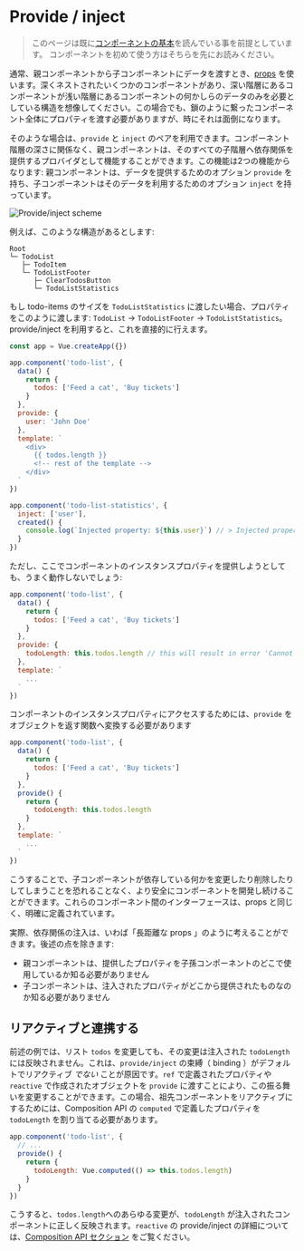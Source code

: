 # Provide / inject

> このページは既に[コンポーネントの基本](component-basics.md)を読んでいる事を前提としています。 コンポーネントを初めて使う方はそちらを先にお読みください。

通常、親コンポーネントから子コンポーネントにデータを渡すとき、[props](component-props.md) を使います。深くネストされたいくつかのコンポーネントがあり、深い階層にあるコンポーネントが浅い階層にあるコンポーネントの何かしらのデータのみを必要としている構造を想像してください。この場合でも、鎖のように繋ったコンポーネント全体にプロパティを渡す必要がありますが、時にそれは面倒になります。

そのような場合は、`provide` と `inject` のペアを利用できます。コンポーネント階層の深さに関係なく、親コンポーネントは、そのすべての子階層へ依存関係を提供するプロバイダとして機能することができます。この機能は2つの機能からなります:
親コンポーネントは、データを提供するためのオプション `provide` を持ち、子コンポーネントはそのデータを利用するためのオプション `inject` を持っています。

![Provide/inject scheme](/images/components_provide.png)

例えば、このような構造があるとします:

```
Root
└─ TodoList
   ├─ TodoItem
   └─ TodoListFooter
      ├─ ClearTodosButton
      └─ TodoListStatistics
```

もし todo-items のサイズを `TodoListStatistics` に渡したい場合、プロパティをこのように渡します: `TodoList` → `TodoListFooter` → `TodoListStatistics`。provide/inject を利用すると、これを直接的に行えます。

```js
const app = Vue.createApp({})

app.component('todo-list', {
  data() {
    return {
      todos: ['Feed a cat', 'Buy tickets']
    }
  },
  provide: {
    user: 'John Doe'
  },
  template: `
    <div>
      {{ todos.length }}
      <!-- rest of the template -->
    </div>
  `
})

app.component('todo-list-statistics', {
  inject: ['user'],
  created() {
    console.log(`Injected property: ${this.user}`) // > Injected property: John Doe
  }
})
```

ただし、ここでコンポーネントのインスタンスプロパティを提供しようとしても、うまく動作しないでしょう:

```js
app.component('todo-list', {
  data() {
    return {
      todos: ['Feed a cat', 'Buy tickets']
    }
  },
  provide: {
    todoLength: this.todos.length // this will result in error 'Cannot read property 'length' of undefined`
  },
  template: `
    ...
  `
})
```

コンポーネントのインスタンスプロパティにアクセスするためには、`provide` をオブジェクトを返す関数へ変換する必要があります

```js
app.component('todo-list', {
  data() {
    return {
      todos: ['Feed a cat', 'Buy tickets']
    }
  },
  provide() {
    return {
      todoLength: this.todos.length
    }
  },
  template: `
    ...
  `
})
```

こうすることで、子コンポーネントが依存している何かを変更したり削除したりしてしまうことを恐れることなく、より安全にコンポーネントを開発し続けることができます。これらのコンポーネント間のインターフェースは、props と同じく、明確に定義されています。

実際、依存関係の注入は、いわば「長距離な props 」のように考えることができます。後述の点を除きます:

- 親コンポーネントは、提供したプロパティを子孫コンポーネントのどこで使用しているか知る必要がありません
- 子コンポーネントは、注入されたプロパティがどこから提供されたものなのか知る必要がありません

## リアクティブと連携する

前述の例では、リスト `todos` を変更しても、その変更は注入された `todoLength` には反映されません。これは、`provide/inject` の束縛（ binding ）がデフォルトでリアクティブ _でない_ ことが原因です。`ref` で定義されたプロパティや `reactive` で作成されたオブジェクトを `provide` に渡すことにより、この振る舞いを変更することができます。この場合、祖先コンポーネントをリアクティブにするためには、Composition API の `computed` で定義したプロパティを `todoLength` を割り当てる必要があります。

```js
app.component('todo-list', {
  // ...
  provide() {
    return {
      todoLength: Vue.computed(() => this.todos.length)
    }
  }
})
```

こうすると、`todos.length`へのあらゆる変更が、`todoLength` が注入されたコンポーネントに正しく反映されます。`reactive` の provide/inject の詳細については、[Composition API セクション](composition-api-provide-inject.html#injection-reactivity) をご覧ください。
